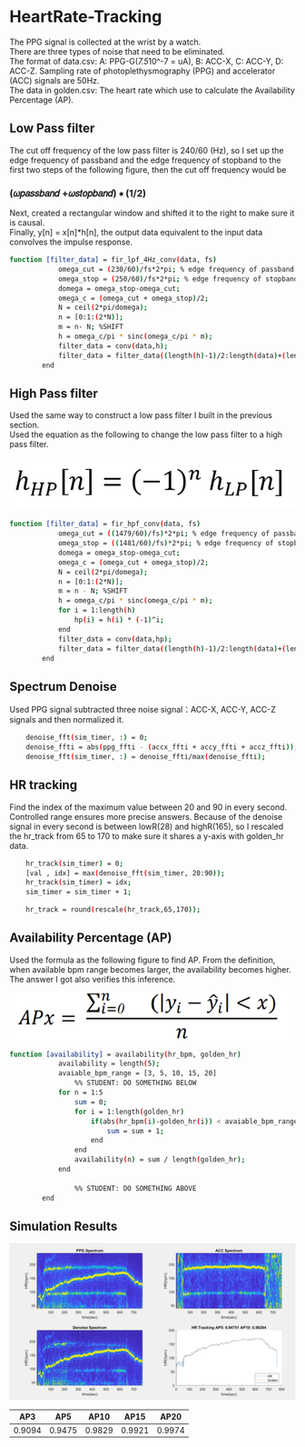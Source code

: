# HeartRate-Tracking
The PPG signal is collected at the wrist by a watch.  
There are three types of noise that need to be eliminated.  
The format of data.csv: A: PPG-G(*7.5*10^-7 = uA), B: ACC-X, C: ACC-Y, D: ACC-Z. Sampling rate of photoplethysmography (PPG) and accelerator (ACC) signals are 50Hz.  
The data in golden.csv: The heart rate which use to calculate the Availability Percentage (AP).   
## Low Pass filter
The cut off frequency of the low pass filter is 240/60 (Hz), so I set up the edge frequency of passband and the edge frequency of stopband to the first two steps of the following figure, then the cut off frequency would be  
### (𝜔𝑝𝑎𝑠𝑠𝑏𝑎𝑛𝑑 +𝜔𝑠𝑡𝑜𝑝𝑏𝑎𝑛𝑑) ∗ (1/2)  

Next, created a rectangular window and shifted it to the right to make sure it is causal.  
Finally, y[n] = x[n]*h[n], the output data equivalent to the input data convolves the impulse response.  

```sh
function [filter_data] = fir_lpf_4Hz_conv(data, fs)
            omega_cut = (230/60)/fs*2*pi; % edge frequency of passband
            omega_stop = (250/60)/fs*2*pi; % edge frequency of stopband
            domega = omega_stop-omega_cut;
            omega_c = (omega_cut + omega_stop)/2;
            N = ceil(2*pi/domega);
            n = [0:1:(2*N)]; 
            m = n- N; %SHIFT 
            h = omega_c/pi * sinc(omega_c/pi * m);
            filter_data = conv(data,h);
            filter_data = filter_data((length(h)-1)/2:length(data)+(length(h)-1)/2-1);
        end
```

## High Pass filter
Used the same way to construct a low pass filter I built in the previous section.  
Used the equation as the following to change the low pass filter to a high pass filter.  

![equation](https://github.com/hsieh672/HeartRate-Tracking/blob/main/imag/equation.png)

```sh
function [filter_data] = fir_hpf_conv(data, fs)
            omega_cut = ((1479/60)/fs)*2*pi; % edge frequency of passband
            omega_stop = ((1481/60)/fs)*2*pi; % edge frequency of stopband
            domega = omega_stop-omega_cut;
            omega_c = (omega_cut + omega_stop)/2;
            N = ceil(2*pi/domega);
            n = [0:1:(2*N)]; 
            m = n - N; %SHIFT 
            h = omega_c/pi * sinc(omega_c/pi * m);
            for i = 1:length(h)
                hp(i) = h(i) * (-1)^i;
            end
            filter_data = conv(data,hp);
            filter_data = filter_data((length(h)-1)/2:length(data)+(length(h)-1)/2-1);
        end
```

##  Spectrum Denoise
Used PPG signal subtracted three noise signal：ACC-X, ACC-Y, ACC-Z signals and then normalized it.  

```sh
    denoise_fft(sim_timer, :) = 0;
    denoise_ffti = abs(ppg_ffti - (accx_ffti + accy_ffti + accz_ffti));
    denoise_fft(sim_timer, :) = denoise_ffti/max(denoise_ffti);
```
## HR tracking
Find the index of the maximum value between 20 and 90 in every second. Controlled range ensures more precise answers. Because of the denoise signal in every second is between lowR(28) and highR(165), so I rescaled the hr_track from 65 to 170 to make sure it shares a y-axis with golden_hr data.

```sh 
    hr_track(sim_timer) = 0;
    [val , idx] = max(denoise_fft(sim_timer, 20:90));
    hr_track(sim_timer) = idx;
    sim_timer = sim_timer + 1; 
```

```sh
    hr_track = round(rescale(hr_track,65,170));
```

## Availability Percentage (AP)
Used the formula as the following figure to find AP. From the definition, when available bpm range becomes larger, the availability becomes higher. The answer I got also verifies this inference.  

![AP](https://github.com/hsieh672/HeartRate-Tracking/blob/main/imag/AP.png)  

```sh
function [availability] = availability(hr_bpm, golden_hr)
            availability = length(5);
            avaiable_bpm_range = [3, 5, 10, 15, 20]
                %% STUDENT: DO SOMETHING BELOW
            for n = 1:5
                sum = 0;
                for i = 1:length(golden_hr)
                    if(abs(hr_bpm(i)-golden_hr(i)) < avaiable_bpm_range(n))
                        sum = sum + 1;
                    end
                end
                availability(n) = sum / length(golden_hr);
            end
                
                %% STUDENT: DO SOMETHING ABOVE 
        end
```
 ## Simulation Results
 
 ![simulation](https://github.com/hsieh672/HeartRate-Tracking/blob/main/imag/simulation.png)   
 
| AP3    | AP5    | AP10   | AP15   | AP20   |
|--------|--------|--------|--------|--------|
| 0.9094 | 0.9475 | 0.9829 | 0.9921 | 0.9974 |

